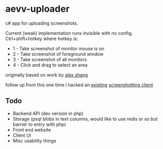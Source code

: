aevv-uploader
==============

c# app for uploading screenshots.

Current (weak) implementation runs invisible with no config. Ctrl+shift+hotkey where hotkey is:
* 1 - Take screenshot of monitor mouse is on
* 2 - Take screenshot of foreground window
* 3 - Take screenshot of all monitors
* 4 - Click and drag to select an area 

originally based on work by [alex zhang](https://github.com/Zhangerr)

follow up from this one time i hacked an [existing](https://github.com/aevv/aevv_puush) [screenshotting client](https://github.com/aevv/puush_server)

Todo
----

* Backend API (dev version in php)
* Storage (psql blobs in text columns, would like to use redis or so but barrier to entry with php)
* Front end website
* Client UI
* Misc usability things

